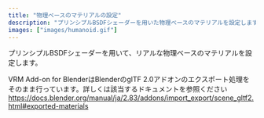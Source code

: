 ```yaml
---
title: "物理ベースのマテリアルの設定"
description: "プリンシプルBSDFシェーダーを用いた物理ベースのマテリアルを設定します。"
images: ["images/humanoid.gif"]
---
```


プリンシプルBSDFシェーダーを用いて、リアルな物理ベースのマテリアルを設定します。

VRM Add-on for BlenderはBlenderのglTF 2.0アドオンのエクスポート処理をそのまま行っています。詳しくは該当するドキュメントを参照ください https://docs.blender.org/manual/ja/2.83/addons/import_export/scene_gltf2.html#exported-materials
